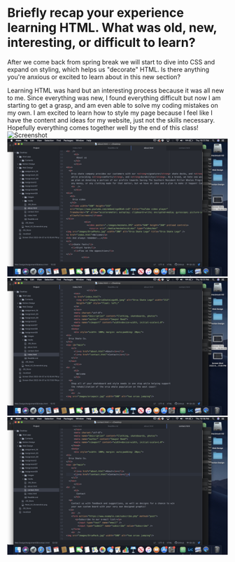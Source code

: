 # Briefly recap your experience learning HTML. What was old, new, interesting, or difficult to learn?

After we come back from spring break we will start to dive into CSS and expand on styling, which helps us "decorate" HTML. Is there anything you're anxious or excited to learn about in this new section?

Learning HTML was hard but an interesting process because it was all new to me. Since everything was new, I found everything difficult but now I am starting to get a grasp, and am even able to solve my coding mistakes on my own. I am excited to learn how to style my page because I feel like I have the content and ideas for my website, just not the skills necessary. Hopefully everything comes together well by the end of this class!
![Screenshot](./images/rmSS8.PNG)
![Screenshot](./images/aboutSS9.PNG)
![Screenshot](./images/indexSS9.PNG)
![Screenshot](./images/contactSS9.PNG)
